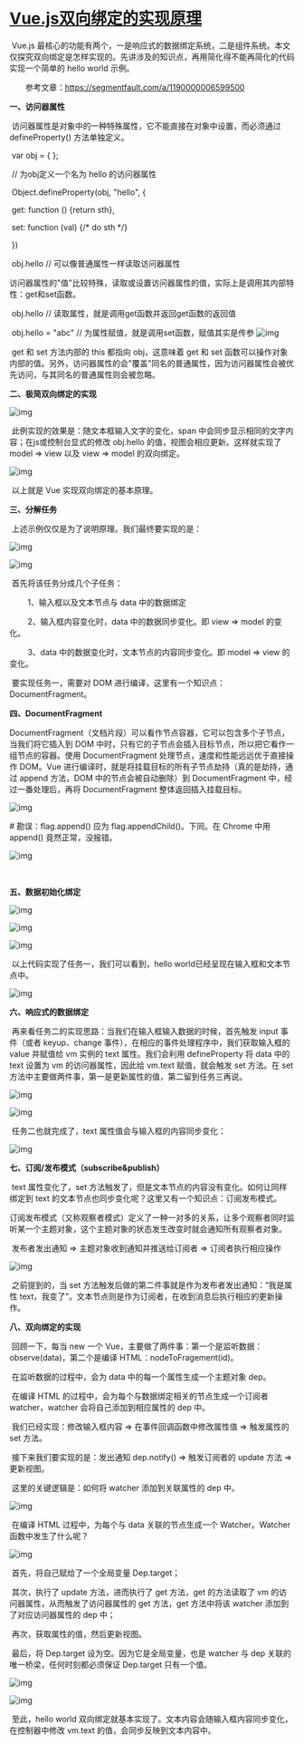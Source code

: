 # [Vue.js双向绑定的实现原理](https://www.cnblogs.com/kidney/p/6052935.html)

​       Vue.js 最核心的功能有两个，一是响应式的数据绑定系统，二是组件系统。本文仅探究双向绑定是怎样实现的。先讲涉及的知识点，再用简化得不能再简化的代码实现一个简单的 hello world 示例。

 　　参考文章：<https://segmentfault.com/a/1190000006599500>

**一、访问器属性**

​       访问器属性是对象中的一种特殊属性，它不能直接在对象中设置，而必须通过 defineProperty() 方法单独定义。

​       var obj = { };

​       // 为obj定义一个名为 hello 的访问器属性

​       Object.defineProperty(obj, "hello", {

​         get: function () {return sth},

​         set: function (val) {/* do sth */}

​       })

​       obj.hello // 可以像普通属性一样读取访问器属性

​       访问器属性的"值"比较特殊，读取或设置访问器属性的值，实际上是调用其内部特性：get和set函数。

​       obj.hello // 读取属性，就是调用get函数并返回get函数的返回值

​       obj.hello = "abc" // 为属性赋值，就是调用set函数，赋值其实是传参 ![img](https://images2015.cnblogs.com/blog/925891/201611/925891-20161120155820248-500778578.png)

​       get 和 set 方法内部的 this 都指向 obj，这意味着 get 和 set 函数可以操作对象内部的值。另外，访问器属性的会"覆盖"同名的普通属性，因为访问器属性会被优先访问，与其同名的普通属性则会被忽略。

 

**二、极简双向绑定的实现**

![img](https://images2015.cnblogs.com/blog/925891/201611/925891-20161120155856263-1051312268.png)

​       此例实现的效果是：随文本框输入文字的变化，span 中会同步显示相同的文字内容；在js或控制台显式的修改 obj.hello 的值，视图会相应更新。这样就实现了 model => view 以及 view => model 的双向绑定。

 ![img](https://images2015.cnblogs.com/blog/925891/201611/925891-20161120160007029-1444374091.png)

​       以上就是 Vue 实现双向绑定的基本原理。

 

**三、分解任务**

​       上述示例仅仅是为了说明原理。我们最终要实现的是：

![img](https://images2015.cnblogs.com/blog/925891/201611/925891-20161120160023154-705049955.png)

![img](https://images2015.cnblogs.com/blog/925891/201611/925891-20161120160046920-469941328.png)

​       首先将该任务分成几个子任务：

　　 1、输入框以及文本节点与 data 中的数据绑定

　　 2、输入框内容变化时，data 中的数据同步变化。即 view => model 的变化。

　　 3、data 中的数据变化时，文本节点的内容同步变化。即 model => view 的变化。

​       要实现任务一，需要对 DOM 进行编译，这里有一个知识点：DocumentFragment。

 

**四、DocumentFragment**

​       DocumentFragment（文档片段）可以看作节点容器，它可以包含多个子节点，当我们将它插入到 DOM 中时，只有它的子节点会插入目标节点，所以把它看作一组节点的容器。使用 DocumentFragment 处理节点，速度和性能远远优于直接操作 DOM。Vue 进行编译时，就是将挂载目标的所有子节点劫持（真的是劫持，通过 append 方法，DOM 中的节点会被自动删除）到 DocumentFragment 中，经过一番处理后，再将 DocumentFragment 整体返回插入挂载目标。

![img](https://images2015.cnblogs.com/blog/925891/201611/925891-20161120160124217-527060528.png)

 

\# 勘误：flag.append() 应为 flag.appendChild()。下同。在 Chrome 中用 append() 竟然正常，没报错。

![img](https://images2015.cnblogs.com/blog/925891/201611/925891-20161120160134232-1887803443.png)

​      

**五、数据初始化绑定**

![img](https://images2015.cnblogs.com/blog/925891/201611/925891-20161120160200217-164611845.png)

![img](https://images2015.cnblogs.com/blog/925891/201611/925891-20161120160233873-127171744.png)

![img](https://images2015.cnblogs.com/blog/925891/201611/925891-20161120160243545-44236467.png)

​       以上代码实现了任务一，我们可以看到，hello world已经呈现在输入框和文本节点中。

![img](https://images2015.cnblogs.com/blog/925891/201611/925891-20161120160327467-1883154446.png)

 

**六、响应式的数据绑定**

​       再来看任务二的实现思路：当我们在输入框输入数据的时候，首先触发 input 事件（或者 keyup、change 事件），在相应的事件处理程序中，我们获取输入框的 value 并赋值给 vm 实例的 text 属性。我们会利用 defineProperty 将 data 中的 text 设置为 vm 的访问器属性，因此给 vm.text 赋值，就会触发 set 方法。在 set 方法中主要做两件事，第一是更新属性的值，第二留到任务三再说。

![img](https://images2015.cnblogs.com/blog/925891/201611/925891-20161120160409513-886321336.png)

![img](https://images2015.cnblogs.com/blog/925891/201611/925891-20161120160441326-1073521186.png)

​       任务二也就完成了，text 属性值会与输入框的内容同步变化：

![img](https://images2015.cnblogs.com/blog/925891/201611/925891-20161120160501763-1127106704.png)

 

**七、订阅/发布模式（subscribe&publish）**

​       text 属性变化了，set 方法触发了，但是文本节点的内容没有变化。如何让同样绑定到 text 的文本节点也同步变化呢？这里又有一个知识点：订阅发布模式。

​       订阅发布模式（又称观察者模式）定义了一种一对多的关系，让多个观察者同时监听某一个主题对象，这个主题对象的状态发生改变时就会通知所有观察者对象。

​       发布者发出通知 => 主题对象收到通知并推送给订阅者 => 订阅者执行相应操作

![img](https://images2015.cnblogs.com/blog/925891/201611/925891-20161120160541513-1856723431.png)

​       之前提到的，当 set 方法触发后做的第二件事就是作为发布者发出通知：“我是属性 text，我变了”。文本节点则是作为订阅者，在收到消息后执行相应的更新操作。

 

**八、双向绑定的实现**

​       回顾一下，每当 new 一个 Vue，主要做了两件事：第一个是监听数据：observe(data)，第二个是编译 HTML：nodeToFragement(id)。

​       在监听数据的过程中，会为 data 中的每一个属性生成一个主题对象 dep。

​       在编译 HTML 的过程中，会为每个与数据绑定相关的节点生成一个订阅者 watcher，watcher 会将自己添加到相应属性的 dep 中。

​       我们已经实现：修改输入框内容 => 在事件回调函数中修改属性值 => 触发属性的 set 方法。

​       接下来我们要实现的是：发出通知 dep.notify() => 触发订阅者的 update 方法 => 更新视图。

​       这里的关键逻辑是：如何将 watcher 添加到关联属性的 dep 中。

![img](https://images2015.cnblogs.com/blog/925891/201611/925891-20161120160644154-1888733590.png)

​       在编译 HTML 过程中，为每个与 data 关联的节点生成一个 Watcher。Watcher 函数中发生了什么呢？

![img](https://images2015.cnblogs.com/blog/925891/201611/925891-20161120160659310-1972832043.png)

​       首先，将自己赋给了一个全局变量 Dep.target；

​       其次，执行了 update 方法，进而执行了 get 方法，get 的方法读取了 vm 的访问器属性，从而触发了访问器属性的 get 方法，get 方法中将该 watcher 添加到了对应访问器属性的 dep 中；

​       再次，获取属性的值，然后更新视图。

​       最后，将 Dep.target 设为空。因为它是全局变量，也是 watcher 与 dep 关联的唯一桥梁，任何时刻都必须保证 Dep.target 只有一个值。

![img](https://images2015.cnblogs.com/blog/925891/201611/925891-20161120160749388-947918217.png)

![img](https://images2015.cnblogs.com/blog/925891/201611/925891-20161120160814420-1825354650.png)

​       至此，hello world 双向绑定就基本实现了。文本内容会随输入框内容同步变化，在控制器中修改 vm.text 的值，会同步反映到文本内容中。

 　